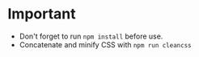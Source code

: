 Important
=========

- Don't forget to run `npm install` before use.
- Concatenate and minify CSS with `npm run cleancss`
